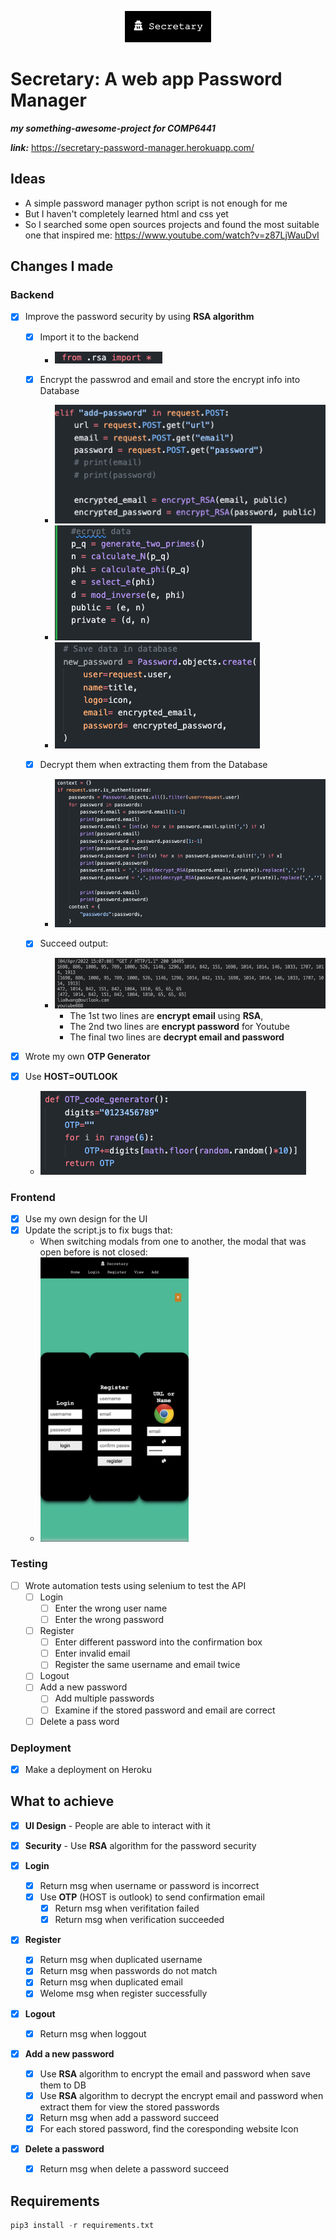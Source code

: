 <p align="center"><img src="./images/icon.png" alt="icon"></p>

# Secretary: A web app Password Manager

***my something-awesome-project for COMP6441***

***link:*** https://secretary-password-manager.herokuapp.com/

## Ideas

- A simple password manager python script is not enough for me
- But I haven't completely learned html and css yet
- So I searched some open sources projects and found the most suitable one that inspired me: https://www.youtube.com/watch?v=z87LjWauDvI

## Changes I made

### Backend
  
  - [x] Improve the password security by using **RSA algorithm**
    
    - [x] Import it to the backend
      
      - <img src="./images/import.png" alt="">
    
    - [x] Encrypt the passwrod and email and store the encrypt info into Database
      
      - <img src="./images/encrypt1.png" alt="">
      - <img src="./images/encrypt2.png" alt="">
      - <img src="./images/encrypt3.png" alt="">
    
    - [x] Decrypt them when extracting them from the Database
      
      - <img src="./images/decrypt.png" alt="">
    
    - [x] Succeed output:
      
      - <img src="./images/output.png" alt="">
        
        - The 1st two lines are **encrypt email** using **RSA**,
        - The 2nd two lines are **encrypt password** for Youtube
        - The final two lines are **decrypt email and password**
  
  - [x] Wrote my own **OTP Generator**
  
  - [x] Use **HOST=OUTLOOK**
    
    - <img src="./images/OTP.png" alt="">

### Frontend
  
  - [x] Use my own design for the UI
  - [x] Update the script.js to fix bugs that:
    - When switching modals from one to another, the modal that was open before is not closed:
    - <img title="" src="./images/bug1.png" alt="logo" width="237">

### Testing
  
  - [ ] Wrote automation tests using selenium to test the API
    - [ ] Login
      - [ ] Enter the wrong user name
      - [ ] Enter the wrong password
    - [ ] Register
      - [ ] Enter different password into the confirmation box
      - [ ] Enter invalid email
      - [ ] Register the same username and email twice
    - [ ] Logout
    - [ ] Add a new password
      - [ ] Add multiple passwords
      - [ ] Examine if the stored password and email are correct
    - [ ] Delete a pass word

### Deployment
  
  - [x] Make a deployment on Heroku

## What to achieve

- [x] **UI Design** - People are able to interact with it

- [x] **Security** - Use **RSA** algorithm for the password security

- [x] **Login**
  
  - [x] Return msg when username or password is incorrect
  - [x] Use **OTP** (HOST is outlook) to send confirmation email
    - [x] Return msg when verifitation failed
    - [x] Return msg when verification succeeded

- [x] **Register**
  
  - [x] Return msg when duplicated username
  - [x] Return msg when passwords do not match
  - [x] Return msg when duplicated email
  - [x] Welome msg when register successfully

- [x] **Logout**
  
  - [x] Return msg when loggout

- [x] **Add a new password**
  
  - [x] Use **RSA** algorithm to encrypt the email and password when save them to DB
  - [x] Use **RSA** algorithm to decrypt the encrypt email and password when extract them for view the stored passwords
  - [x] Return msg when add a password succeed
  - [x] For each stored password, find the coresponding website Icon

- [x] **Delete a password**
  
  - [x] Return msg when delete a password succeed

## Requirements

```python
pip3 install -r requirements.txt
```